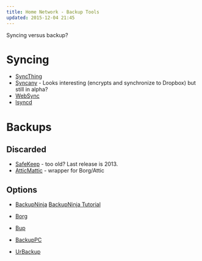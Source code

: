 ```yaml
---
title: Home Network - Backup Tools
updated: 2015-12-04 21:45
---
```


Syncing versus backup?

# Syncing
* [SyncThing](https://syncthing.net/)
* [Syncany](https://www.syncany.org/) - Looks interesting (encrypts and synchronize to Dropbox) but still in alpha?
* [WebSync](http://furier.github.io/websync/)
* [lsyncd](https://github.com/axkibe/lsyncd)

# Backups

## Discarded

* [SafeKeep](http://safekeep.sourceforge.net/) - too old? Last release is 2013.
* [AtticMattic](https://torsion.org/atticmatic/) - wrapper for Borg/Attic

## Options
* [BackupNinja](https://labs.riseup.net/code/projects/backupninja)
[BackupNinja Tutorial](http://xmodulo.com/backup-debian-system-backupninja.html)

* [Borg](https://github.com/borgbackup/borg)

* [Bup](https://github.com/bup/bup)

* [BackupPC](http://backuppc.sourceforge.net/)

* [UrBackup](http://www.urbackup.org/)


